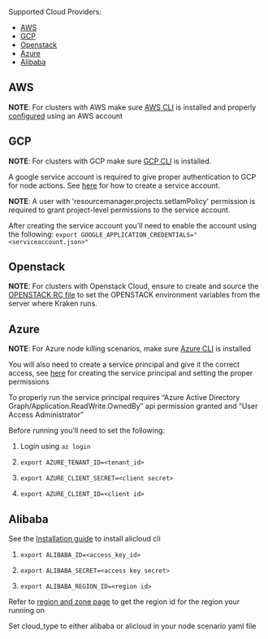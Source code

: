 Supported Cloud Providers:

* [AWS](#aws)
* [GCP](#gcp)
* [Openstack](#openstack)
* [Azure](#azure)
* [Alibaba](#alibaba)

## AWS

**NOTE**: For clusters with AWS make sure [AWS CLI](https://docs.aws.amazon.com/cli/latest/userguide/install-cliv2.html) is installed and properly [configured](https://docs.aws.amazon.com/cli/latest/userguide/cli-configure-quickstart.html) using an AWS account

## GCP
**NOTE**: For clusters with GCP make sure [GCP CLI](https://cloud.google.com/sdk/docs/install#linux) is installed.

A google service account is required to give proper authentication to GCP for node actions. See [here](https://cloud.google.com/docs/authentication/getting-started) for how to create a service account.

**NOTE**: A user with 'resourcemanager.projects.setIamPolicy' permission is required to grant project-level permissions to the service account.

After creating the service account you'll need to enable the account using the following: ```export GOOGLE_APPLICATION_CREDENTIALS="<serviceaccount.json>"```

## Openstack

**NOTE**: For clusters with Openstack Cloud, ensure to create and source the [OPENSTACK RC file](https://docs.openstack.org/newton/user-guide/common/cli-set-environment-variables-using-openstack-rc.html) to set the OPENSTACK environment variables from the server where Kraken runs.

## Azure

**NOTE**: For Azure node killing scenarios, make sure [Azure CLI](https://docs.microsoft.com/en-us/cli/azure/install-azure-cli?view=azure-cli-latest) is installed

You will also need to create a service principal and give it the correct access, see [here](https://docs.openshift.com/container-platform/4.5/installing/installing_azure/installing-azure-account.html) for creating the service principal and setting the proper permissions

To properly run the service principal requires “Azure Active Directory Graph/Application.ReadWrite.OwnedBy” api permission granted and “User Access Administrator”

Before running you'll need to set the following:
1. Login using ```az login```

2. ```export AZURE_TENANT_ID=<tenant_id>```

3. ```export AZURE_CLIENT_SECRET=<client secret>```

4. ```export AZURE_CLIENT_ID=<client id>```

## Alibaba

See the [Installation guide](https://www.alibabacloud.com/help/en/doc-detail/121988.html?spm=a2c63.p38356.0.0.13f868799CwZPL) to install alicloud cli

1. ```export ALIBABA_ID=<access_key_id>```

2. ```export ALIBABA_SECRET=<access key secret>```

3. ```export ALIBABA_REGION_ID=<region id>```

Refer to [region and zone page](https://www.alibabacloud.com/help/en/doc-detail/188196.htm?spm=a2c63.p38356.0.0.440c5aa4G3MxVt#concept-2459516) to get the region id for the region your running on

Set cloud_type to either alibaba or alicloud in your node scenario yaml file
